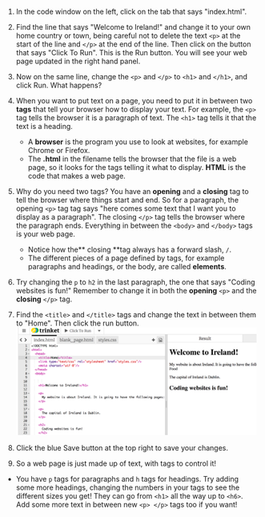 1. In the code window on the left, click on the tab that says "index.html".
2. Find the line that says "Welcome to Ireland!" and change it to your own home country or town, being careful not to delete the text `<p>` at the start of the line and `</p>` at the end of the line. Then click on the button that says "Click To Run". This is the Run button. You will see your web page updated in the right hand panel.
3. Now on the same line, change the `<p>` and `</p>` to `<h1>` and `</h1>`, and click Run. What happens?
4. When you want to put text on a page, you need to put it in between two **tags** that tell your browser how to display your text. For example, the `<p>` tag tells the browser it is a paragraph of text. The `<h1>` tag tells it that the text is a heading.
   * A **browser** is the program you use to look at websites, for example Chrome or Firefox.
   * The **.html** in the filename tells the browser that the file is a web page, so it looks for the tags telling it what to display. **HTML** is the code that makes a web page.
5. Why do you need two tags? You have an **opening** and a **closing** tag to tell the browser where things start and end. So for a paragraph, the opening `<p>` tag tag says "here comes some text that I want you to display as a paragraph". The closing `</p>` tag tells the browser where the paragraph ends. Everything in between the `<body>` and `</body>` tags is your web page. 
   * Notice how the** closing **tag always has a forward slash, `/`.
   * The different pieces of a page defined by tags, for example paragraphs and headings, or the body, are called **elements**.

6. Try changing the `p` to `h2` in the last paragraph, the one that says "Coding websites is fun!" Remember to change it in both the **opening** `<p>` and the **closing** `</p>` tag.
7. Find the `<title>` and `</title>` tags and change the text in between them to "Home". Then click the run button. ![](/assets/h2andtitle.png)
8. Click the blue Save button at the top right to save your changes.
9. So a web page is just made up of text, with tags to control it!
 * You have `p` tags for paragraphs and `h` tags for headings. Try adding some more headings, changing the numbers in your tags to see the different sizes you get! They can go from `<h1>` all the way up to `<h6>`. Add some more text in between new `<p> </p>` tags too if you want!





